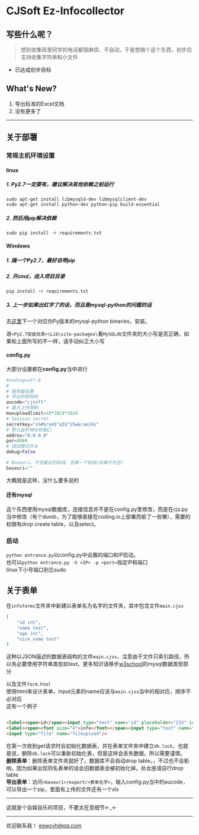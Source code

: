 # CJSoft Ez-Infocollector

## 写些什么呢？
> 想到收集班里同学的电话都很麻烦、不自动，于是想搞个这个东西，初步应支持收集字符串和小文件

- 已达成初步目标

## What's New?
1. 导出标准的Excel文档  
2. 没有更多了  


---
## 关于部署
### 常规主机环境设置
#### linux
##### 1. Py2.7一定要有，建议解决其他依赖之前运行
```
sudo apt-get install libmysqld-dev libmysqlclient-dev
sudo apt-get install python-dev python-pip build-essential
```
##### 2. 然后用pip解决依赖
```
sudo pip install -r requirements.txt
```
#### Windows
##### 1. 搞一个Py2.7，最好自带pip
##### 2. 开cmd，进入项目目录
```
pip install -r requirements.txt
```
##### 3. 上一步如果出红字了的话，而且是mysql-python的问题的话
去[这里](http://www.codegood.com/downloads)下一个对应你Py版本的mysql-python binaries，安装。

进`<Py2.7安装目录>\Lib\site-packages\`看`MySQLdb`文件夹的大小写是否正确，如果和上面所写的不一样，请手动纠正大小写

#### config.py
大部分设置都在**config.py**当中进行
``` python
#coding=utf-8
#
# 服务器设置
# 导出的授权码
aucode="cjsoft"
# 最大上传限制
maxuploadlimit=10*1024*1024
# Session secret
secretkey="s%#$ra4$^q3$^25w&rae24s"
# 默认监听地址和端口
addres="0.0.0.0"
por=8080
# 调试模式开关
debug=False

# Baseuri、不含最后的斜线、含第一个斜线(如果不为空)
baseuri=""
```
大概就是这样，没什么要多说的  
#### 还有mysql
这个东西使用mysql数据库，连接信息并不是在config.py里修改，而是在cjs.py当中修改（有个dumb，为了能够直接在coding.io上部署而偷了一些懒），需要的权限有drop create table，以及select。

### 启动
`python entrance.py`以config.py中设置的端口和IP启动。  
也可以`python entrance.py -h <IP> -p <port>`指定IP和端口  
linux下小号端口别忘sudo

## 关于表单
在`infoforms`文件夹中新建以表单名为名字的文件夹，其中包含文件`main.cjsx`
```json
[
    "id int",
    "name text",
    "age int",
    "nick_name text"
]
```
这种以JSON描述的数据表结构的文件`main.cjsx`，注意由于文件只索引路径，所以务必要使用字符串类型如text。更多知识请移步[w3school](http://www.w3school.com.cn/sql/sql_datatypes.asp)的mysql数据类型部分
  
以及文件`form.html`  
使用html来设计表单，input元素的name应该与`main.cjsx`当中的相对应，顺序不必对应  
这有一个例子  
```html

<label><span>id</span><input type="text" name="id" placeholder="233" id="id" value="" /></label>
<label><span><font size="4">info</font></span><input type="text" name="info" id="info" value="" /></label>
<input type="file" name="fileupload"/>

```

在第一次收到get请求时会初始化数据表，并在表单文件夹中建立`db.lock`，也就是说，删除`db.lock`可以重新初始化表，但是这样会丢失数据，所以需要谨慎。  
**删除表单**：删除表单文件夹就好了。数据库不会自动drop table，，不过也不会影响，因为如果出现同名表单的话会旧数据表会被初始化掉。处女座请自行drop table  
**导出表单**：访问`<baseuri>/export/<表单名字>`，输入config.py当中的aucode，可以导出一个zip，里面有上传的文件还有一个xls  
***
这就是个自娱自乐的项目，不要太在意细节←\_←
***
欢迎联系我！
<egwcyh@qq.com>

